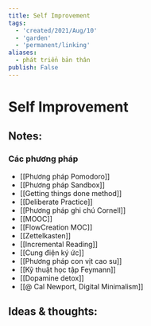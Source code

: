 ```yaml
---
title: Self Improvement
tags:
  - 'created/2021/Aug/10'
  - 'garden'
  - 'permanent/linking'
aliases:
  - phát triển bản thân
publish: False
---
```

# Self Improvement

## Notes:
### Các phương pháp
- [[Phương pháp Pomodoro]]
- [[Phương pháp Sandbox]]
- [[Getting things done method]]
- [[Deliberate Practice]]
- [[Phương pháp ghi chú Cornell]]
- [[MOOC]]
- [[FlowCreation MOC]]
- [[Zettelkasten]]
- [[Incremental Reading]]
- [[Cung điện ký ức]]
- [[Phương pháp con vịt cao su]]
- [[Kỹ thuật học tập Feymann]]
- [[Dopamine detox]]
- [[@ Cal Newport, Digital Minimalism]]

## Ideas & thoughts:

